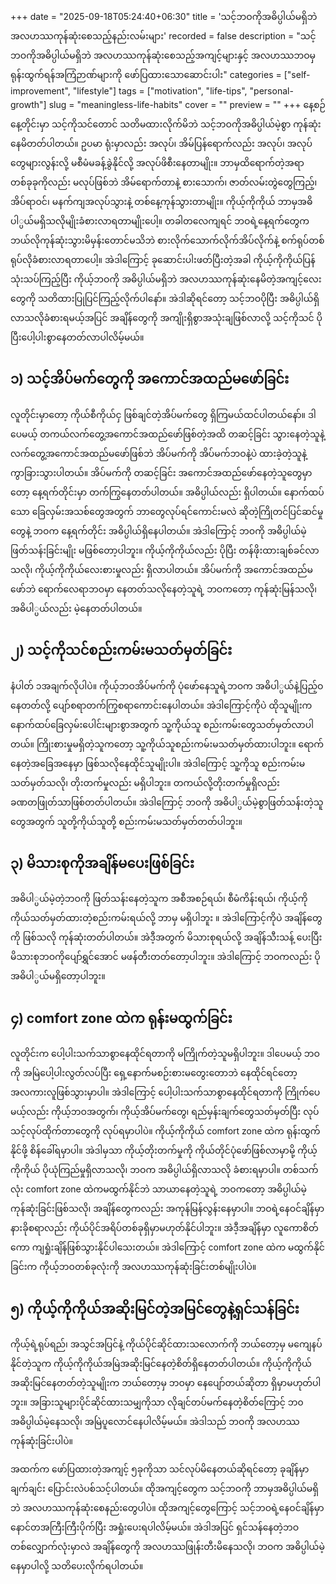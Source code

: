 +++
date = "2025-09-18T05:24:40+06:30"
title = 'သင့်ဘဝကိုအဓိပ္ပါယ်မရှိဘဲ အလဟဿကုန်ဆုံးစေသည့်နည်းလမ်းများ'
recorded = false
description = "သင့်ဘဝကိုအဓိပ္ပါယ်မရှိဘဲ အလဟဿကုန်ဆုံးစေသည့်အကျင့်များနှင့် အလဟဿဘဝမှ ရုန်းထွက်ရန်အကြံဉာဏ်များကို ဖော်ပြထားသောဆောင်းပါး"
categories = ["self-improvement", "lifestyle"]
tags = ["motivation", "life-tips", "personal-growth"]
slug = "meaningless-life-habits"
cover = ""
preview = ""
+++
နေ့စဉ်နေ့တိုင်းမှာ သင့်ကိုသင်တောင် သတိမထားလိုက်မိဘဲ သင့်ဘဝကိုအဓိပ္ပါယ်မဲ့စွာ ကုန်ဆုံးနေမိတတ်ပါတယ်။ ဥပမာ ရုံးမှာလည်း အလုပ်၊ အိမ်ပြန်ရောက်လည်း အလုပ်၊ အလုပ်တွေများလွန်းလို့ မစီမံမခန့်ခွဲနိုင်လို့ အလုပ်ဖိစီးနေတာမျိုး။ ဘာမှထိရောက်တဲ့အရာတစ်ခုခုကိုလည်း မလုပ်ဖြစ်ဘဲ အိမ်ရောက်တာနဲ့ စားသောက်၊ ဇာတ်လမ်းတွဲတွေကြည့်၊ အိပ်ရာဝင်၊ မနက်ကျအလုပ်သွားနဲ့ တစ်နေ့ကုန်သွားတာမျိုး။ ကိုယ့်ကိုကိုယ် ဘာမှအဓိပါ္ပယ်မရှိသလိုမျိုးခံစားလာရတာမျိုးပေါ့။ တခါတလေကျရင် ဘဝရဲ့နေ့ရက်တွေက ဘယ်လိုကုန်ဆုံးသွားမိမှန်းတောင်မသိဘဲ စားလိုက်သောက်လိုက်အိပ်လိုက်နဲ့ စက်ရုပ်တစ်ရုပ်လိုခံစားလာရတာပေါ့။ အဲဒါကြောင့် ခုဆောင်းပါးဖတ်ပြီးတဲ့အခါ ကိုယ့်ကိုကိုယ်ပြန်သုံးသပ်ကြည့်ပြီး ကိုယ့်ဘဝကို အဓိပ္ပါယ်မရှိဘဲ အလဟဿကုန်ဆုံးနေမိတဲ့အကျင့်လေးတွေကို သတိထားပြုပြင်ကြည့်လိုက်ပါနော်။ အဲဒါဆိုရင်တော့ သင့်ဘဝပိုပြီး အဓိပ္ပါယ်ရှိလာသလိုခံစားရမယ့်အပြင် အချိန်တွေကို အကျိုးရှိစွာအသုံးချဖြစ်လာလို့ သင့်ကိုသင် ပိုပြီးပေါ့ပါးစွာနေတတ်လာပါလိမ့်မယ်။

## ၁) သင့်အိပ်မက်တွေကို အကောင်အထည်မဖော်ခြင်း
လူတိုင်းမှာတော့ ကိုယ်စီကိုယ်ငှ ဖြစ်ချင်တဲ့အိပ်မက်တွေ ရှိကြမယ်ထင်ပါတယ်နော်။ ဒါပေမယ့် တကယ်လက်တွေ့အကောင်အထည်ဖော်ဖြစ်တဲ့အထိ တဆင့်ခြင်း သွားနေတဲ့သူနဲ့ လက်တွေ့အကောင်အထည်မဖော်ဖြစ်ဘဲ အိပ်မက်ကို အိပ်မက်ဘဝနဲ့ပဲ ထားခဲ့တဲ့သူနဲ့ ကွာခြားသွားပါတယ်။ အိပ်မက်ကို တဆင့်ခြင်း အကောင်အထည်ဖော်နေတဲ့သူတွေမှာတော့ နေ့ရက်တိုင်းမှာ တက်ကြွနေတတ်ပါတယ်။ အဓိပ္ပါယ်လည်း ရှိပါတယ်။ နောက်ထပ်သော ခြေလှမ်းအသစ်တွေအတွက် ဘာတွေလုပ်ရင်ကောင်းမလဲ ဆိုတဲ့ကြိုတင်ပြင်ဆင်မှုတွေနဲ့ ဘဝက နေ့ရက်တိုင်း အဓိပ္ပါယ်ရှိနေပါတယ်။ အဲဒါကြောင့် ဘဝကို အဓိပ္ပါယ်မဲ့ဖြတ်သန်းခြင်းမျိုး မဖြစ်တော့ပါဘူး။ ကိုယ့်ကိုကိုယ်လည်း ပိုပြီး တန်ဖိုးထားချစ်ခင်လာသလို၊ ကိုယ့်ကိုကိုယ်လေးစားမှုလည်း ရှိလာပါတယ်။ အိပ်မက်ကို အကောင်အထည်မဖော်ဘဲ ရောက်လေရာဘဝမှာ နေတတ်သလိုနေတဲ့သူရဲ့ ဘဝကတော့ ကုန်ဆုံးမြန်သလို၊ အဓိပါ္ပယ်လည်း မဲ့နေတတ်ပါတယ်။

## ၂) သင့်ကိုသင်စည်းကမ်းမသတ်မှတ်ခြင်း
နံပါတ် ၁အချက်လိုပါပဲ။ ကိုယ့်ဘဝအိပ်မက်ကို ပုံဖော်နေသူရဲ့ဘဝက အဓိပါ္ပယ်နဲ့ပြည့်ဝနေတတ်လို့ ပျော်စရာတက်ကြွစရာကောင်းနေပါတယ်။ အဲဒါကြောင့်ကိုပဲ ထိုသူမျိုးက နောက်ထပ်ခြေလှမ်းပေါင်းများစွာအတွက် သူ့ကိုယ်သူ စည်းကမ်းတွေသတ်မှတ်လာပါတယ်။ ကြိုးစားမှုမရှိတဲ့သူကတော့ သူ့ကိုယ်သူစည်းကမ်းမသတ်မှတ်ထားပါဘူး။ ရောက်နေတဲ့အခြေအနေမှာ ဖြစ်သလိုနေထိုင်သူမျိုးပါ။ အဲဒါကြောင့် သူ့ကိုသူ စည်းကမ်းမသတ်မှတ်သလို၊ တိုးတက်မှုလည်း မရှိပါဘူး။ တကယ်လို့တိုးတက်မှုရှိလည်း ခဏတဖြုတ်သာဖြစ်တတ်ပါတယ်။ အဲဒါကြောင့် ဘဝကို အဓိပါ္ပယ်မဲ့စွာဖြတ်သန်းတဲ့သူတွေအတွက် သူတို့ကိုယ်သူတို့ စည်းကမ်းမသတ်မှတ်တတ်ပါဘူး။

## ၃) မိသားစုကိုအချိန်မပေးဖြစ်ခြင်း
အဓိပါ္ပယ်မဲ့တဲ့ဘဝကို ဖြတ်သန်းနေတဲ့သူက အစီအစဉ်ရယ်၊ စီမံကိန်းရယ်၊ ကိုယ့်ကိုကိုယ်သတ်မှတ်ထားတဲ့စည်းကမ်းရယ်လို့ ဘာမှ မရှိပါဘူး ။ အဲဒါကြောင့်ကိုပဲ အချိန်တွေကို ဖြစ်သလို ကုန်ဆုံးတတ်ပါတယ်။ အဲဒီ့အတွက် မိသားစုရယ်လို့ အချိန်သီးသန့် ပေးပြီး မိသားစုဘဝကိုပျော်ရွှင်အောင် မဖန်တီးတတ်တော့ပါဘူး။ အဲဒါကြောင့် ဘဝကလည်း ပိုအဓိပါ္ပယ်မရှိတော့ပါဘူး။

## ၄) comfort zone ထဲက ရုန်းမထွက်ခြင်း
လူတိုင်းက ပေါ့ပါးသက်သာစွာနေထိုင်ရတာကို မကြိုက်တဲ့သူမရှိပါဘူး။ ဒါပေမယ့် ဘဝကို အမြဲပေါ့ပါးလွတ်လပ်ပြီး ရှေ့နောက်မစဉ်းစားမတွေးတောဘဲ နေထိုင်ရင်တော့ အလကားလူဖြစ်သွားမှာပါ။ အဲဒါကြောင့် ပေါ့ပါးသက်သာစွာနေထိုင်ရတာကို ကြိုက်ပေမယ့်လည်း ကိုယ့်ဘဝအတွက်၊ ကိုယ့်အိပ်မက်တွေ၊ ရည်မှန်းချက်တွေသတ်မှတ်ပြီး လုပ်သင့်လုပ်ထိုက်တာတွေကို လုပ်ရမှာပါပဲ။ ကိုယ့်ကိုကိုယ် comfort zone ထဲက ရုန်းထွက်နိုင်ဖို့ စိန်ခေါ်ရမှာပါ။ အဲဒါမှသာ ကိုယ့်တိုးတက်မှုကို ကိုယ်တိုင်ပုံဖော်ဖြစ်လာမှာမို့ ကိုယ့်ကိုကိုယ် ပိုယုံကြည်မှုရှိလာသလို၊ ဘဝက အဓိပ္ပါယ်ရှိလာသလို ခံစားရမှာပါ။
တစ်သက်လုံး comfort zone ထဲကမထွက်နိုင်ဘဲ သာယာနေတဲ့သူရဲ့ ဘဝကတော့ အဓိပ္ပါယ်မဲ့ကုန်ဆုံးခြင်းဖြစ်သလို၊ အချိန်တွေကလည်း အကုန်မြန်လွန်းနေမှာပါ။ ဘဝရဲ့နေဝင်ချိန်မှာ နားခိုစရာလည်း ကိုယ်ပိုင်အရိပ်တစ်ခုရှိမှာမဟုတ်နိုင်ပါဘူး။ အဲဒီ့အချိန်မှာ လူကောစိတ်ကော ကျရှုံးချိန်ဖြစ်သွားနိုင်ပါသေးတယ်။ အဲဒါကြောင့် comfort zone ထဲက မထွက်နိုင်ခြင်းက ကိုယ့်ဘဝတစ်ခုလုံးကို အလဟဿကုန်ဆုံးခြင်းတစ်မျိုးပါပဲ။

## ၅) ကိုယ့်ကိုကိုယ်အဆိုးမြင်တဲ့အမြင်တွေနဲ့ရှင်သန်ခြင်း
ကိုယ့်ရဲ့ရုပ်ရည်၊ အသွင်အပြင်နဲ့ ကိုယ်ပိုင်ဆိုင်ထားသလောက်ကို ဘယ်တော့မှ မကျေနပ်နိုင်တဲ့သူက ကိုယ့်ကိုကိုယ်အမြဲအဆိုးမြင်နေတဲ့စိတ်ရှိနေတတ်ပါတယ်။ ကိုယ့်ကိုကိုယ်အဆိုးမြင်နေတတ်တဲ့သူမျိုးက ဘယ်တော့မှ ဘဝမှာ နေပျော်တယ်ဆိုတာ ရှိမှာမဟုတ်ပါဘူး။ အခြားသူများပိုင်ဆိုင်ထားသမျှကိုသာ လိုချင်တပ်မက်နေတဲ့စိတ်ကြောင့် ဘ၀ အဓိပ္ပါယ်မဲ့နေသလို၊ အမြဲပူလောင်နေပါလိမ့်မယ်။ အဲဒါသည် ဘဝကို အလဟဿကုန်ဆုံးခြင်းပါပဲ။

အထက်က ဖော်ပြထားတဲ့အကျင့် ၅ခုကိုသာ သင်လုပ်မိနေတယ်ဆိုရင်တော့ ခုချိန်မှာ ချက်ချင်း ပြောင်းလဲပစ်သင့်ပါတယ်။ ထိုအကျင့်တွေက သင့်ဘဝကို ဘာမှအဓိပ္ပါယ်မရှိဘဲ အလဟဿကုန်ဆုံးစေနည်းတွေပါပဲ။ ထိုအကျင့်တွေကြောင့် သင့်ဘဝရဲ့နေဝင်ချိန်မှာ နောင်တအကြီးကြီးပိုက်ပြီး အရှုံးပေးရပါလိမ့်မယ်။ အဲဒါအပြင် ရှင်သန်နေတဲ့ဘဝတစ်လျှောက်လုံးမှာလဲ အချိန်တွေကို အလဟဿဖြုန်းတီးမိနေသလို၊ ဘဝက အဓိပ္ပါယ်မဲ့နေမှာပါလို့ သတိပေးလိုက်ရပါတယ်။ 